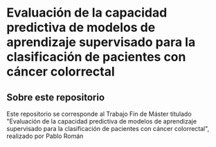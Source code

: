 # Evaluación de la capacidad predictiva de modelos de aprendizaje supervisado para la clasificación de pacientes con cáncer colorrectal
## Sobre este repositorio
Este repositorio se corresponde al Trabajo Fin de Máster titulado "Evaluación de la capacidad predictiva de modelos de aprendizaje supervisado para la clasificación de pacientes con cáncer colorrectal", realizado por Pablo Román
